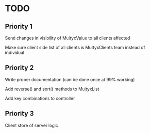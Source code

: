 # TODO

## Priority 1

Send changes in visibility of MultyxValue to all clients affected

Make sure client side list of all clients is MultyxClients team instead of
individual

## Priority 2

Write proper documentation (can be done once at 99% working)

Add reverse() and sort() methods to MultyxList

Add key combinations to controller

## Priority 3

Client store of server logic
